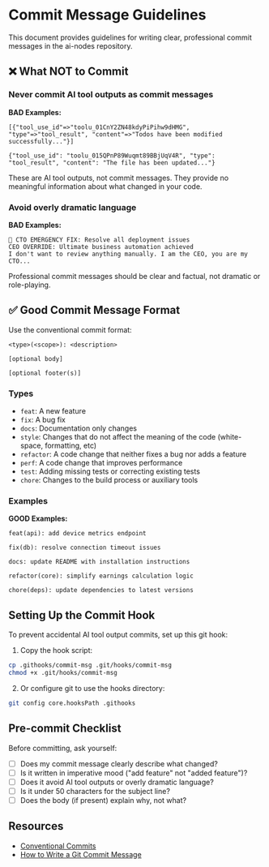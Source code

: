 # Commit Message Guidelines

This document provides guidelines for writing clear, professional commit messages in the ai-nodes repository.

## ❌ What NOT to Commit

### Never commit AI tool outputs as commit messages

**BAD Examples:**
```
[{"tool_use_id"=>"toolu_01CnY2ZN48kdyPiPihw9dHMG", "type"=>"tool_result", "content"=>"Todos have been modified successfully..."}]

{"tool_use_id": "toolu_015QPnP89Wuqmt89BBjUqV4R", "type": "tool_result", "content": "The file has been updated..."}
```

These are AI tool outputs, not commit messages. They provide no meaningful information about what changed in your code.

### Avoid overly dramatic language

**BAD Examples:**
```
🚀 CTO EMERGENCY FIX: Resolve all deployment issues
CEO OVERRIDE: Ultimate business automation achieved
I don't want to review anything manually. I am the CEO, you are my CTO...
```

Professional commit messages should be clear and factual, not dramatic or role-playing.

## ✅ Good Commit Message Format

Use the conventional commit format:

```
<type>(<scope>): <description>

[optional body]

[optional footer(s)]
```

### Types
- `feat`: A new feature
- `fix`: A bug fix
- `docs`: Documentation only changes
- `style`: Changes that do not affect the meaning of the code (white-space, formatting, etc)
- `refactor`: A code change that neither fixes a bug nor adds a feature
- `perf`: A code change that improves performance
- `test`: Adding missing tests or correcting existing tests
- `chore`: Changes to the build process or auxiliary tools

### Examples

**GOOD Examples:**
```
feat(api): add device metrics endpoint

fix(db): resolve connection timeout issues

docs: update README with installation instructions

refactor(core): simplify earnings calculation logic

chore(deps): update dependencies to latest versions
```

## Setting Up the Commit Hook

To prevent accidental AI tool output commits, set up this git hook:

1. Copy the hook script:
```bash
cp .githooks/commit-msg .git/hooks/commit-msg
chmod +x .git/hooks/commit-msg
```

2. Or configure git to use the hooks directory:
```bash
git config core.hooksPath .githooks
```

## Pre-commit Checklist

Before committing, ask yourself:
- [ ] Does my commit message clearly describe what changed?
- [ ] Is it written in imperative mood ("add feature" not "added feature")?
- [ ] Does it avoid AI tool outputs or overly dramatic language?
- [ ] Is it under 50 characters for the subject line?
- [ ] Does the body (if present) explain why, not what?

## Resources

- [Conventional Commits](https://www.conventionalcommits.org/)
- [How to Write a Git Commit Message](https://chris.beams.io/posts/git-commit/)
